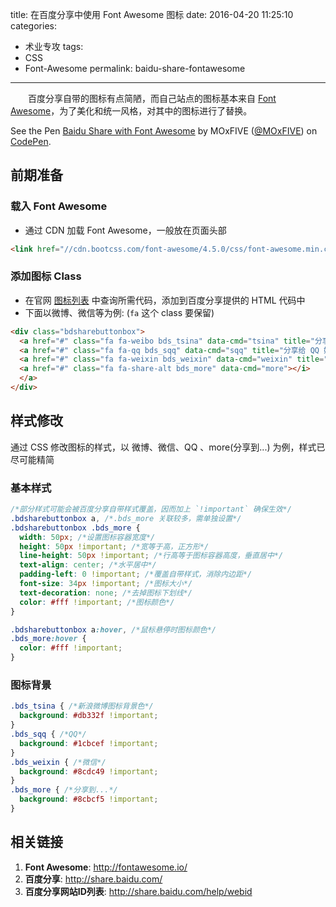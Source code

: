 title: 在百度分享中使用 Font Awesome 图标
date: 2016-04-20 11:25:10
categories:
- 术业专攻
tags:
- CSS
- Font-Awesome
permalink: baidu-share-fontawesome
---

　　百度分享自带的图标有点简陋，而自己站点的图标基本来自 [Font Awesome](http://fontawesome.io/)，为了美化和统一风格，对其中的图标进行了替换。

<!-- more -->
<p data-height="241" data-theme-id="0" data-slug-hash="ZWROBe" data-default-tab="css,result" data-user="MOxFIVE" data-embed-version="2" class="codepen">See the Pen <a href="http://codepen.io/MOxFIVE/pen/ZWROBe/">Baidu Share with Font Awesome</a> by MOxFIVE (<a href="http://codepen.io/MOxFIVE">@MOxFIVE</a>) on <a href="http://codepen.io">CodePen</a>.</p>
<script async src="//assets.codepen.io/assets/embed/ei.js"></script>


## 前期准备

### 载入 Font Awesome
- 通过 CDN 加载 Font Awesome，一般放在页面头部
```html
<link href="//cdn.bootcss.com/font-awesome/4.5.0/css/font-awesome.min.css" rel="stylesheet">
```

### 添加图标 Class
- 在官网 [图标列表](http://fontawesome.io/icons/) 中查询所需代码，添加到百度分享提供的 HTML 代码中
- 下面以微博、微信等为例: (`fa` 这个 class 要保留)

```html
<div class="bdsharebuttonbox">
  <a href="#" class="fa fa-weibo bds_tsina" data-cmd="tsina" title="分享到新浪微博"></a>
  <a href="#" class="fa fa-qq bds_sqq" data-cmd="sqq" title="分享给 QQ 好友"></a>
  <a href="#" class="fa fa-weixin bds_weixin" data-cmd="weixin" title="生成文章二维码"></a>
  <a href="#" class="fa fa-share-alt bds_more" data-cmd="more"></i>
  </a>
</div>
```

## 样式修改
通过 CSS 修改图标的样式，以 微博、微信、QQ 、more(分享到...) 为例，样式已尽可能精简

### 基本样式
```css
/*部分样式可能会被百度分享自带样式覆盖，因而加上 `!important` 确保生效*/
.bdsharebuttonbox a, /*.bds_more 关联较多，需单独设置*/
.bdsharebuttonbox .bds_more {
  width: 50px; /*设置图标容器宽度*/
  height: 50px !important; /*宽等于高，正方形*/
  line-height: 50px !important; /*行高等于图标容器高度，垂直居中*/
  text-align: center; /*水平居中*/
  padding-left: 0 !important; /*覆盖自带样式，消除内边距*/
  font-size: 34px !important; /*图标大小*/
  text-decoration: none; /*去掉图标下划线*/
  color: #fff !important; /*图标颜色*/
}

.bdsharebuttonbox a:hover, /*鼠标悬停时图标颜色*/
.bds_more:hover {
  color: #fff !important;
}
```
### 图标背景

```css
.bds_tsina { /*新浪微博图标背景色*/
  background: #db332f !important;
}
.bds_sqq { /*QQ*/
  background: #1cbcef !important;
}
.bds_weixin { /*微信*/
  background: #8cdc49 !important;
}
.bds_more { /*分享到...*/
  background: #8cbcf5 !important;
}
```

## 相关链接
1. **Font Awesome**: <http://fontawesome.io/>
1. **百度分享**: <http://share.baidu.com/>
1. **百度分享网站ID列表**: <http://share.baidu.com/help/webid>

